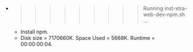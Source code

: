 * >>>>>>>>> Running inst-xtra-web-dev-npm.sh ...
  * Install npm.
  * Disk size = 7170660K. Space Used = 5668K. Runtime = 00:00:00:04.
